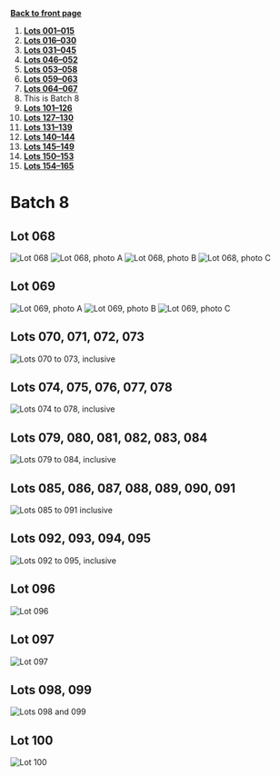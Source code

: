 [**Back to front page**](/README.md)
1.  [**Lots 001&ndash;015**](/btc/Batch-01.md)
2.  [**Lots 016&ndash;030**](/btc/Batch-02.md)
3.  [**Lots 031&ndash;045**](/btc/Batch-03.md)
4.  [**Lots 046&ndash;052**](/btc/Batch-04.md)
5.  [**Lots 053&ndash;058**](/btc/Batch-05.md)
6.  [**Lots 059&ndash;063**](/btc/Batch-06.md)
7.  [**Lots 064&ndash;067**](/btc/Batch-07.md)
8.  This is Batch 8
9.  [**Lots 101&ndash;126**](/btc/Batch-09.md)
10. [**Lots 127&ndash;130**](/btc/Batch-10.md)
11. [**Lots 131&ndash;139**](/btc/Batch-11.md)
12. [**Lots 140&ndash;144**](/btc/Batch-12.md)
13. [**Lots 145&ndash;149**](/btc/Batch-13.md)
14. [**Lots 150&ndash;153**](/btc/Batch-14.md)
15. [**Lots 154&ndash;165**](/btc/Batch-15.md)

# Batch 8
<section>
    <h2>Lot 068</h2>
    <img src="pic/train-068.jpg" alt="Lot 068">
    <img src="pic/train-068a.jpg" alt="Lot 068, photo A">
    <img src="pic/train-068b.jpg" alt="Lot 068, photo B">
    <img src="pic/train-068c.jpg" alt="Lot 068, photo C">
</section>
<section>
    <h2>Lot 069</h2>
    <img src="pic/train-069a.jpg" alt="Lot 069, photo A">
    <img src="pic/train-069b.jpg" alt="Lot 069, photo B">
    <img src="pic/train-069c.jpg" alt="Lot 069, photo C">
</section>
<section>
    <h2>Lots 070, 071, 072, 073</h2>
    <img src="pic/train-070-071-072-073.jpg" alt="Lots 070 to 073, inclusive">
</section>
<section>
    <h2>Lots 074, 075, 076, 077, 078</h2>
    <img src="pic/train-074-075-076-077-078.jpg" alt="Lots 074 to 078, inclusive">
</section>
<section>
    <h2>Lots 079, 080, 081, 082, 083, 084</h2>
    <img src="pic/train-079-080-081-082-083-084.jpg" alt="Lots 079 to 084, inclusive">
</section>
<section>
    <h2>Lots 085, 086, 087, 088, 089, 090, 091</h2>
    <img src="pic/train-085-086-087-088-089-090-091.jpg" alt="Lots 085 to 091 inclusive">
</section>
<section>
    <h2>Lots 092, 093, 094, 095</h2>
    <img src="pic/train-092-093-094-095.jpg" alt="Lots 092 to 095, inclusive">
</section>
<section>
    <h2>Lot 096</h2>
    <img src="pic/train-096.jpg" alt="Lot 096">
</section>
<section>
    <h2>Lot 097</h2>
    <img src="pic/train-097.jpg" alt="Lot 097">
</section>
<section>
    <h2>Lots 098, 099</h2>
    <img src="pic/train-098-099.jpg" alt="Lots 098 and 099">
</section>
<section>
    <h2>Lot 100</h2>
    <img src="pic/train-100.jpg" alt="Lot 100">
</section>